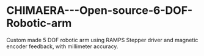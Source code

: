 # CHIMAERA---Open-source-6-DOF-Robotic-arm
Custom made 5 DOF robotic arm using RAMPS Stepper driver and magnetic encoder feedback, with millimeter accuracy.
